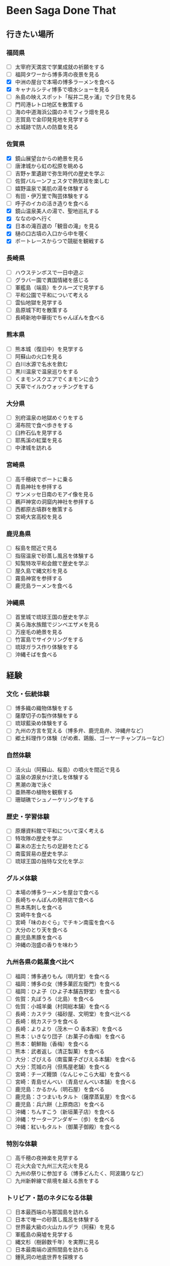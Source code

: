 # Been Saga Done That

## 行きたい場所

### 福岡県

- [ ] 太宰府天満宮で学業成就の祈願をする
- [ ] 福岡タワーから博多湾の夜景を見る
- [x] 中洲の屋台で本場の博多ラーメンを食べる
- [x] キャナルシティ博多で噴水ショーを見る
- [ ] 糸島の映えスポット「桜井二見ヶ浦」で夕日を見る
- [ ] 門司港レトロ地区を散策する
- [ ] 海の中道海浜公園のネモフィラ畑を見る
- [ ] 志賀島で金印発見地を見学する
- [ ] 水城跡で防人の防塁を見る

### 佐賀県

- [x] 鏡山展望台からの絶景を見る
- [ ] 唐津城から虹の松原を眺める
- [ ] 吉野ヶ里遺跡で弥生時代の歴史を学ぶ
- [ ] 佐賀バルーンフェスタで熱気球を楽しむ
- [ ] 嬉野温泉で美肌の湯を体験する
- [ ] 有田・伊万里で陶芸体験をする
- [ ] 呼子のイカの活き造りを食べる
- [x] 鏡山温泉美人の湯で、聖地巡礼する
- [x] ななのゆへ行く
- [x] 日本の滝百選の「観音の滝」を見る
- [x] 樋の口古墳の入口から中を覗く
- [x] ボートレースからつで競艇を観戦する

### 長崎県

- [ ] ハウステンボスで一日中遊ぶ
- [ ] グラバー園で異国情緒を感じる
- [ ] 軍艦島（端島）をクルーズで見学する
- [ ] 平和公園で平和について考える
- [ ] 雲仙地獄を見学する
- [ ] 島原城下町を散策する
- [ ] 長崎新地中華街でちゃんぽんを食べる

### 熊本県

- [ ] 熊本城（復旧中）を見学する
- [ ] 阿蘇山の火口を見る
- [ ] 白川水源で名水を飲む
- [ ] 黒川温泉で温泉巡りをする
- [ ] くまモンスクエアでくまモンに会う
- [ ] 天草でイルカウォッチングをする

### 大分県

- [ ] 別府温泉の地獄めぐりをする
- [ ] 湯布院で食べ歩きをする
- [ ] 臼杵石仏を見学する
- [ ] 耶馬溪の紅葉を見る
- [ ] 中津城を訪れる

### 宮崎県

- [ ] 高千穂峡でボートに乗る
- [ ] 青島神社を参拝する
- [ ] サンメッセ日南のモアイ像を見る
- [ ] 鵜戸神宮の洞窟内神社を参拝する
- [ ] 西都原古墳群を散策する
- [ ] 宮崎大宮高校を見る

### 鹿児島県

- [ ] 桜島を間近で見る
- [ ] 指宿温泉で砂蒸し風呂を体験する
- [ ] 知覧特攻平和会館で歴史を学ぶ
- [ ] 屋久島で縄文杉を見る
- [ ] 霧島神宮を参拝する
- [ ] 鹿児島ラーメンを食べる

### 沖縄県

- [ ] 首里城で琉球王国の歴史を学ぶ
- [ ] 美ら海水族館でジンベエザメを見る
- [ ] 万座毛の絶景を見る
- [ ] 竹富島でサイクリングをする
- [ ] 琉球ガラス作り体験をする
- [ ] 沖縄そばを食べる

## 経験

### 文化・伝統体験

- [ ] 博多織の織物体験をする
- [ ] 薩摩切子の製作体験をする
- [ ] 琉球藍染め体験をする
- [ ] 九州の方言を覚える（博多弁、鹿児島弁、沖縄弁など）
- [ ] 郷土料理作り体験（がめ煮、鶏飯、ゴーヤーチャンプルーなど）

### 自然体験

- [ ] 活火山（阿蘇山、桜島）の噴火を間近で見る
- [ ] 温泉の源泉かけ流しを体験する
- [ ] 黒潮の海で泳ぐ
- [ ] 亜熱帯の植物を観察する
- [ ] 珊瑚礁でシュノーケリングをする

### 歴史・学習体験

- [ ] 原爆資料館で平和について深く考える
- [ ] 特攻隊の歴史を学ぶ
- [ ] 幕末の志士たちの足跡をたどる
- [ ] 南蛮貿易の歴史を学ぶ
- [ ] 琉球王国の独特な文化を学ぶ

### グルメ体験

- [ ] 本場の博多ラーメンを屋台で食べる
- [ ] 長崎ちゃんぽんの発祥店で食べる
- [ ] 熊本馬刺しを食べる
- [ ] 宮崎牛を食べる
- [ ] 宮崎「味のおぐら」でチキン南蛮を食べる
- [ ] 大分のとり天を食べる
- [ ] 鹿児島黒豚を食べる
- [ ] 沖縄の泡盛の香りを味わう

### 九州各県の銘菓食べ比べ

- [ ] 福岡：博多通りもん（明月堂）を食べる
- [ ] 福岡：博多の女（博多菓匠左衛門）を食べる
- [ ] 福岡：ひよ子（ひよ子本舗吉野堂）を食べる
- [ ] 佐賀：丸ぼうろ（北島）を食べる
- [ ] 佐賀：小城羊羹（村岡総本舗）を食べる
- [ ] 長崎：カステラ（福砂屋、文明堂）を食べ比べる
- [ ] 長崎：桃カステラを食べる
- [ ] 長崎：よりより（茂木一 ○ 香本家）を食べる
- [ ] 熊本：いきなり団子（お菓子の香梅）を食べる
- [ ] 熊本：朝鮮飴（香梅）を食べる
- [ ] 熊本：武者返し（清正製菓）を食べる
- [ ] 大分：ざびえる（南蛮菓子ざびえる本舗）を食べる
- [ ] 大分：荒城の月（但馬屋老舗）を食べる
- [ ] 宮崎：チーズ饅頭（なんじゃこら大福）を食べる
- [ ] 宮崎：青島せんべい（青島せんべい本舗）を食べる
- [ ] 鹿児島：かるかん（明石屋）を食べる
- [ ] 鹿児島：さつまいもタルト（薩摩蒸氣屋）を食べる
- [ ] 鹿児島：兵六餅（上原商店）を食べる
- [ ] 沖縄：ちんすこう（新垣菓子店）を食べる
- [ ] 沖縄：サーターアンダギー（歩）を食べる
- [ ] 沖縄：紅いもタルト（御菓子御殿）を食べる

### 特別な体験

- [ ] 高千穂の夜神楽を見学する
- [ ] 花火大会で九州三大花火を見る
- [ ] 九州の祭りに参加する（博多どんたく、阿波踊りなど）
- [ ] 九州新幹線で県境を越える旅をする

### トリビア・話のネタになる体験

- [ ] 日本最西端の与那国島を訪れる
- [ ] 日本で唯一の砂蒸し風呂を体験する
- [ ] 世界最大級の火山カルデラ（阿蘇）を見る
- [ ] 軍艦島の廃墟を見学する
- [ ] 縄文杉（樹齢数千年）を実際に見る
- [ ] 日本最南端の波照間島を訪れる
- [ ] 鍾乳洞の地底世界を探検する
